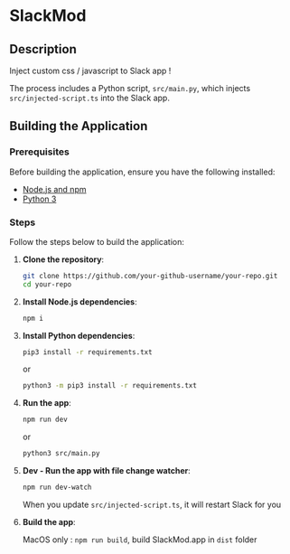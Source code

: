 # SlackMod

## Description

Inject custom css / javascript to Slack app !

The process includes a Python script, `src/main.py`, which injects `src/injected-script.ts` into the Slack app.

## Building the Application

### Prerequisites

Before building the application, ensure you have the following installed:

- [Node.js and npm](https://nodejs.org/)
- [Python 3](https://www.python.org/downloads/)

### Steps

Follow the steps below to build the application:

1. **Clone the repository**:

    ```bash
    git clone https://github.com/your-github-username/your-repo.git
    cd your-repo
    ```

2. **Install Node.js dependencies**:

    ```bash
    npm i
    ```

3. **Install Python dependencies**:

    ```bash
    pip3 install -r requirements.txt
    ```

    or

    ```bash
    python3 -m pip3 install -r requirements.txt
    ```

4. **Run the app**:

    ```bash
    npm run dev
    ```

    or

    ```bash
    python3 src/main.py
    ```

5. **Dev - Run the app with file change watcher**:

    ```bash
    npm run dev-watch
    ```

    When you update `src/injected-script.ts`, it will restart Slack for you

6. **Build the app**:

    MacOS only : `npm run build`, build SlackMod.app in `dist` folder
